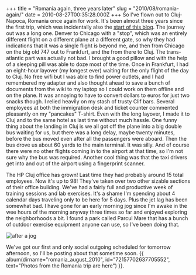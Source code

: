 +++
title = "Romania again, three years later"
slug = "2010/08/romania-again/"
date = 2010-08-27T00:35:28.000Z
+++
So I've flown out to Cluj-Napoca, Romania once again for work. It's been almost three years since the first trip, which was incidentally also the [start of this blog](/persblog/2007/10/petes-travel-adventure-2007-begins-friday-october-5th). The journey out was a long one. Denver to Chicago with a "stop", which was an entirely different flight on a different plane at a different gate, so why they had indications that it was a single flight is beyond me, and then from Chicago on the big old 747 out to Frankfurt, and the from there to Cluj. The trans-atlantic part was actually not bad. I brought a good pillow and with the help of a sleeping pill was able to doze most of the time. Once in Frankfurt, I had an eight-hour layover (my longest ever) waiting for the only flight of the day to Cluj. No free wifi but I was able to find power outlets, and I had remembered my adapter and also thought ahead to save a bunch of documents from the wiki to my laptop so I could work on them offline and on the plane. It was annoying to have to convert dollars to euros for just two snacks though. I relied heavily on my stash of trusty Clif bars. Several employees at both the immigration desk and ticket counter commented pleasantly on my "pancakes" T-shirt. Even with the long layover, I made it to Cluj and to the same hotel as last time without much hassle. One funny thing about the landing in Cluj is we all got off the plane into a big double bus waiting for us, but there was a long delay, maybe twenty minutes, before the bus moved even after all the passengers were aboard. Then the bus drove us about 60 yards to the main terminal. It was silly. And of course there were no other flights coming in to the airport at that time, so I'm not sure why the bus was required. Another cool thing was that the taxi drivers get into and out of the airport using a fingerprint scanner.

The HP Cluj office has grown! Last time they had probably around 15 total employees. Now it's up to 98! They've taken over two other sizable sections of their office building. We've had a fairly full and productive week of training sessions and lab exercises. It's a shame I'm spending about 4 calendar days traveling only to be here for 5 days. Plus the jet lag has been somewhat bad. I have gone for an early morning jog since I'm awake in the wee hours of the morning anyway three times so far and enjoyed exploring the neighborhoods a bit. I found a park called Parcul Mare that has a bunch of outdoor exercise equipment anyone can use, so I've been doing that.

![after a jog](https://peterlyons-org.s3.amazonaws.com/photos/romania_august_2010/050_cluj.jpg)

We've got our first and only social outgoing scheduled for tomorrow afternoon, so I'll be posting about that sometime soon. {{ album(dirname="romania_august_2010", id="72157702637705552", text="Photos from the Romania trip are here") }}.
